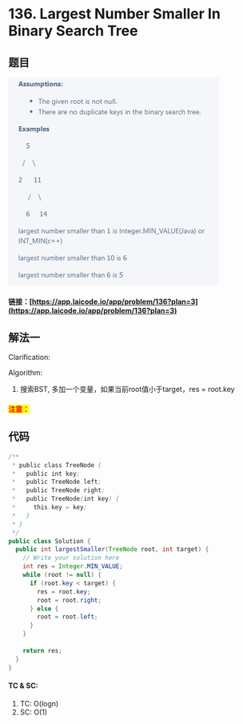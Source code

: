 # 136. Largest Number Smaller In Binary Search Tree

## 题目

![](<.gitbook/assets/image (104).png>)

#### 链接：[https://app.laicode.io/app/problem/136?plan=3](https://app.laicode.io/app/problem/136?plan=3)

## 解法一

Clarification:&#x20;

Algorithm:&#x20;

1. 搜索BST, 多加一个变量，如果当前root值小于target，res = root.key

#### <mark style="color:red;">注意：</mark>

## 代码

```java
/**
 * public class TreeNode {
 *   public int key;
 *   public TreeNode left;
 *   public TreeNode right;
 *   public TreeNode(int key) {
 *     this.key = key;
 *   }
 * }
 */
public class Solution {
  public int largestSmaller(TreeNode root, int target) {
    // Write your solution here
    int res = Integer.MIN_VALUE;
    while (root != null) {
      if (root.key < target) {
        res = root.key;
        root = root.right;
      } else {
        root = root.left;
      }
    }

    return res;
  }
}

```

#### TC & SC:&#x20;

1. TC: O(logn)
2. SC: O(1)

